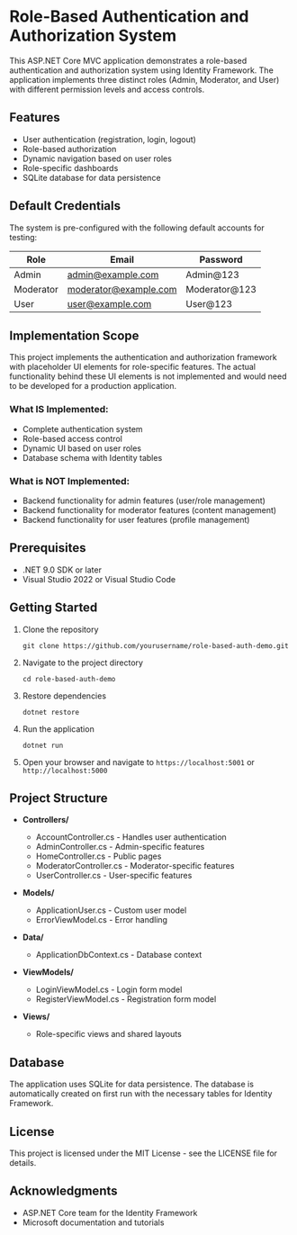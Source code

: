 # Role-Based Authentication and Authorization System

This ASP.NET Core MVC application demonstrates a role-based authentication and authorization system using Identity Framework. The application implements three distinct roles (Admin, Moderator, and User) with different permission levels and access controls.

## Features

- User authentication (registration, login, logout)
- Role-based authorization
- Dynamic navigation based on user roles
- Role-specific dashboards
- SQLite database for data persistence

## Default Credentials

The system is pre-configured with the following default accounts for testing:

| Role      | Email                  | Password      |
|-----------|------------------------|---------------|
| Admin     | admin@example.com      | Admin@123     |
| Moderator | moderator@example.com  | Moderator@123 |
| User      | user@example.com       | User@123      |

## Implementation Scope

This project implements the authentication and authorization framework with placeholder UI elements for role-specific features. The actual functionality behind these UI elements is not implemented and would need to be developed for a production application.

### What IS Implemented:

- Complete authentication system
- Role-based access control
- Dynamic UI based on user roles
- Database schema with Identity tables

### What is NOT Implemented:

- Backend functionality for admin features (user/role management)
- Backend functionality for moderator features (content management)
- Backend functionality for user features (profile management)

## Prerequisites

- .NET 9.0 SDK or later
- Visual Studio 2022 or Visual Studio Code

## Getting Started

1. Clone the repository
   ```
   git clone https://github.com/yourusername/role-based-auth-demo.git
   ```

2. Navigate to the project directory
   ```
   cd role-based-auth-demo
   ```

3. Restore dependencies
   ```
   dotnet restore
   ```

4. Run the application
   ```
   dotnet run
   ```

5. Open your browser and navigate to `https://localhost:5001` or `http://localhost:5000`

## Project Structure

- **Controllers/**
  - AccountController.cs - Handles user authentication
  - AdminController.cs - Admin-specific features
  - HomeController.cs - Public pages
  - ModeratorController.cs - Moderator-specific features
  - UserController.cs - User-specific features

- **Models/**
  - ApplicationUser.cs - Custom user model
  - ErrorViewModel.cs - Error handling

- **Data/**
  - ApplicationDbContext.cs - Database context

- **ViewModels/**
  - LoginViewModel.cs - Login form model
  - RegisterViewModel.cs - Registration form model

- **Views/**
  - Role-specific views and shared layouts

## Database

The application uses SQLite for data persistence. The database is automatically created on first run with the necessary tables for Identity Framework.

## License

This project is licensed under the MIT License - see the LICENSE file for details.

## Acknowledgments

- ASP.NET Core team for the Identity Framework
- Microsoft documentation and tutorials

